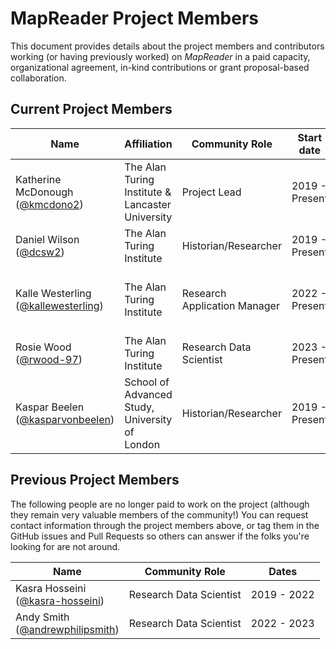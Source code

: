 # MapReader Project Members

This document provides details about the project members and contributors working (or having previously worked) on _MapReader_ in a paid capacity, organizational agreement, in-kind contributions or grant proposal-based collaboration.

## Current Project Members

| Name | Affiliation | Community Role | Start date | Previous roles |
|---|---|---|---|---|
| Katherine McDonough<br>([@kmcdono2](https://github.com/kmcdono2)) | The Alan Turing Institute & Lancaster University| Project Lead | 2019 - Present | - |
| Daniel Wilson<br>([@dcsw2](https://github.com/dcsw2)) | The Alan Turing Institute | Historian/Researcher | 2019 - Present | - |
| Kalle Westerling<br>([@kallewesterling](https://github.com/kallewesterling)) | The Alan Turing Institute | Research Application Manager | 2022 - Present | Research Software Engineer (British Library) |
| Rosie Wood<br>([@rwood-97](https://github.com/rwood-97)) | The Alan Turing Institute | Research Data Scientist | 2023 - Present | - |
| Kaspar Beelen<br>([@kasparvonbeelen](https://github.com/kasparvonbeelen)) | School of Advanced Study, University of London | Historian/Researcher | 2019 - Present | Digital Humanities Researcher (The Alan Turing Institute) |

## Previous Project Members

The following people are no longer paid to work on the project (although they remain very valuable members of the community!)
You can request contact information through the project members above, or tag them in the GitHub issues and Pull Requests so others can answer if the folks you're looking for are not around.

| Name | Community Role | Dates |
|---|---|---|
| Kasra Hosseini<br>([@kasra-hosseini](https://github.com/kasra-hosseini)) | Research Data Scientist | 2019 - 2022 |
| Andy Smith<br>([@andrewphilipsmith](https://github.com/andrewphilipsmith)) | Research Data Scientist | 2022 - 2023 | - |
